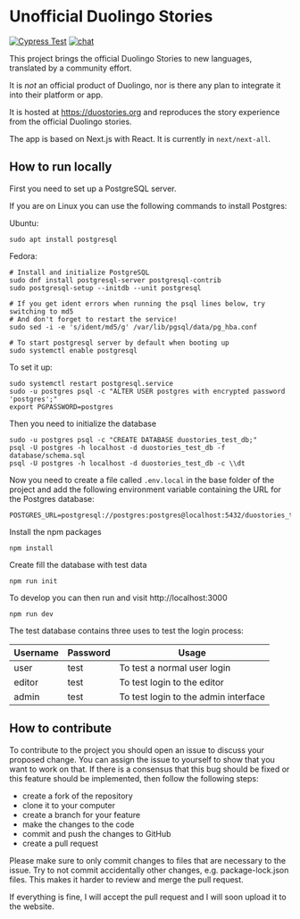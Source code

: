 # Unofficial Duolingo Stories

[![Cypress Test](https://github.com/rgerum/unofficial-duolingo-stories/actions/workflows/cypress.yml/badge.svg)](https://github.com/rgerum/unofficial-duolingo-stories/actions/workflows/cypress.yml)
[![chat](https://img.shields.io/discord/726701782075572277)](https://discord.com/invite/4NGVScARR3)

This project brings the official Duolingo Stories to new languages, translated by a community effort.

It is _not_ an official product of Duolingo, nor is there any plan to integrate it into their platform or app.

It is hosted at https://duostories.org and reproduces the story experience from the official Duolingo stories.

The app is based on Next.js with React. It is currently in `next/next-all`.

## How to run locally

First you need to set up a PostgreSQL server.

If you are on Linux you can use the following commands to install Postgres:

Ubuntu:

```
sudo apt install postgresql
```

Fedora:

```
# Install and initialize PostgreSQL
sudo dnf install postgresql-server postgresql-contrib
sudo postgresql-setup --initdb --unit postgresql

# If you get ident errors when running the psql lines below, try switching to md5
# And don't forget to restart the service!
sudo sed -i -e 's/ident/md5/g' /var/lib/pgsql/data/pg_hba.conf

# To start postgresql server by default when booting up
sudo systemctl enable postgresql
```

To set it up:

```
sudo systemctl restart postgresql.service
sudo -u postgres psql -c "ALTER USER postgres with encrypted password 'postgres';"
export PGPASSWORD=postgres
```

Then you need to initialize the database

```
sudo -u postgres psql -c "CREATE DATABASE duostories_test_db;"
psql -U postgres -h localhost -d duostories_test_db -f database/schema.sql
psql -U postgres -h localhost -d duostories_test_db -c \\dt
```

Now you need to create a file called `.env.local` in the base folder of the project and add the following 
environment variable containing the URL for the Postgres database:

```
POSTGRES_URL=postgresql://postgres:postgres@localhost:5432/duostories_test_db
```

Install the npm packages

```
npm install
```

Create fill the database with test data

```
npm run init
```

To develop you can then run and visit http://localhost:3000

```
npm run dev
```

The test database contains three uses to test the login process:

| Username | Password | Usage                                |
| -------- | -------- | ------------------------------------ |
| user     | test     | To test a normal user login          |
| editor   | test     | To test login to the editor          |
| admin    | test     | To test login to the admin interface |

## How to contribute

To contribute to the project you should open an issue to discuss your proposed change.
You can assign the issue to yourself to show that you want to work on that.
If there is a consensus that this bug should be fixed or this feature should be implemented,
then follow the following steps:

- create a fork of the repository
- clone it to your computer
- create a branch for your feature
- make the changes to the code
- commit and push the changes to GitHub
- create a pull request

Please make sure to only commit changes to files that are necessary to the issue.
Try to not commit accidentally other changes, e.g. package-lock.json files.
This makes it harder to review and merge the pull request.

If everything is fine, I will accept the pull request and I will soon upload it to the website.
